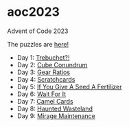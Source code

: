 # aoc2023
Advent of Code 2023

The puzzles are [here!](https://adventofcode.com/2023)

* Day 1: [Trebuchet?!](https://github.com/jimflood/aoc2023/blob/main/src/Day1.hs)
* Day 2: [Cube Conundrum](https://github.com/jimflood/aoc2023/blob/main/src/Day2.hs)
* Day 3: [Gear Ratios](https://github.com/jimflood/aoc2023/blob/main/src/Day3.hs)
* Day 4: [Scratchcards](https://github.com/jimflood/aoc2023/blob/main/src/Day4.hs)
* Day 5: [If You Give A Seed A Fertilizer](https://github.com/jimflood/aoc2023/blob/main/src/Day5.hs)
* Day 6: [Wait For It](https://github.com/jimflood/aoc2023/blob/main/src/Day6.hs)
* Day 7: [Camel Cards](https://github.com/jimflood/aoc2023/blob/main/src/Day7.hs)
* Day 8: [Haunted Wasteland](https://github.com/jimflood/aoc2023/blob/main/src/Day8.hs)
* Day 9: [Mirage Maintenance](https://github.com/jimflood/aoc2023/blob/main/src/Day9.hs)
